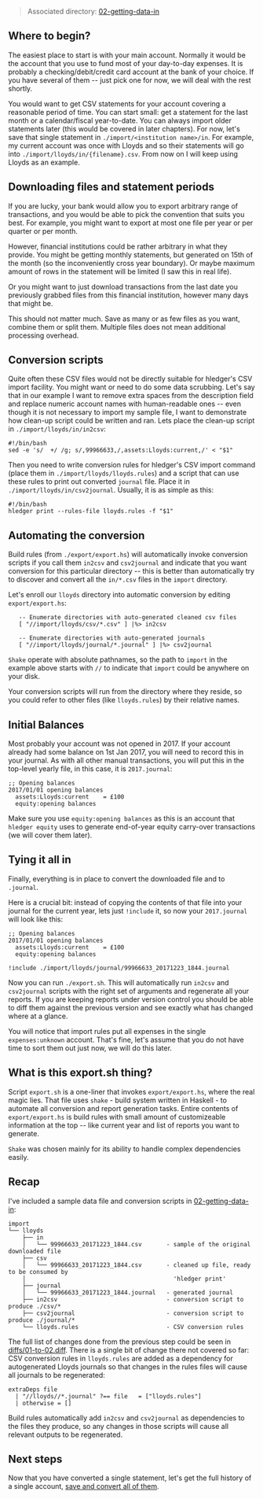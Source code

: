 > Associated directory: [02-getting-data-in](../tree/master/02-getting-data-in)

## Where to begin?

The easiest place to start is with your main account. Normally it would be the account that you use to fund most of your day-to-day expenses. It is probably a checking/debit/credit card account at the bank of your choice. If you have several of them -- just pick one for now, we will deal with the rest shortly.

You would want to get CSV statements for your account covering a
reasonable period of time. You can start small: get a statement for
the last month or a calendar/fiscal year-to-date. You can always
import older statements later (this would be covered in later
chapters). For now, let's save that single statement in
`./import/<institution name>/in`. For example, my current account was
once with Lloyds and so their statements will go into
`./import/lloyds/in/{filename}.csv`. From now on I will keep using Lloyds as an example.

## Downloading files and statement periods

If you are lucky, your bank would allow you to export arbitrary range
of transactions, and you would be able to pick the convention that
suits you best. For example, you might want to export at most one file
per year or per quarter or per month.

However, financial institutions could be rather arbitrary in what they
provide. You might be getting monthly statements, but generated on
15th of the month (so the inconveniently cross year boundary). Or
maybe maximum amount of rows in the statement will be limited (I saw
this in real life).

Or you might want to just download transactions from the last date you
previously grabbed files from this financial institution, however many
days that might be.

This should not matter much. Save as many or as few files as you want,
combine them or split them. Multiple files does not mean additional processing overhead.

## Conversion scripts

Quite often these CSV files would not be directly suitable for
hledger's CSV import facility. You might want or need to do some data
scrubbing. Let's say that in our example I want to remove extra
spaces from the description field and replace numeric account names
with human-readable ones -- even though it is not necessary to import
my sample file, I want to demonstrate how clean-up script could be
written and ran. Lets place the clean-up script in `./import/lloyds/in/in2csv`:
```
#!/bin/bash
sed -e 's/  +/ /g; s/,99966633,/,assets:Lloyds:current,/' < "$1"
```

Then you need to write conversion rules for hledger's CSV import
command (place them in `./import/lloyds/lloyds.rules`) and a script
that can use these rules to print out converted `journal` file. Place
it in `./import/lloyds/in/csv2journal`. Usually, it is as simple as
this:
```
#!/bin/bash
hledger print --rules-file lloyds.rules -f "$1"
```

## Automating the conversion

Build rules (from `./export/export.hs`) will automatically invoke
conversion scripts if you call them `in2csv` and `csv2journal` and
indicate that you want conversion for this particular directory --
this is better than automatically try to discover and convert all the
`in/*.csv` files in the `import` directory.

Let's enroll our `lloyds` directory into automatic conversion by
editing `export/export.hs`:
```
   -- Enumerate directories with auto-generated cleaned csv files
   [ "//import/lloyds/csv/*.csv" ] |%> in2csv
 
   -- Enumerate directories with auto-generated journals
   [ "//import/lloyds/journal/*.journal" ] |%> csv2journal

```

`Shake` operate with absolute pathnames, so the path to `import` in the
example above starts with `//` to indicate that `import` could be anywhere
on your disk.

Your conversion scripts will run from the directory where they
reside, so you could refer to other files (like `lloyds.rules`) by
their relative names.

## Initial Balances

Most probably your account was not opened in 2017. If your account
already had some balance on 1st Jan 2017, you will need to record this
in your journal. As with all other manual transactions, you will put
this in the top-level yearly file, in this case, it is `2017.journal`: 
```
;; Opening balances
2017/01/01 opening balances
  assets:Lloyds:current    = £100
  equity:opening balances
```

Make sure you use `equity:opening balances` as this is an account that
`hledger equity` uses to generate end-of-year equity carry-over
transactions (we will cover them later). 


## Tying it all in

Finally, everything is in place to convert the downloaded file
and to `.journal`.

Here is a crucial bit: instead of copying the contents of that file
into your journal for the current year, lets just `!include` it, so now your
 `2017.journal` will look like this:
```
;; Opening balances
2017/01/01 opening balances
  assets:Lloyds:current    = £100
  equity:opening balances
  
!include ./import/lloyds/journal/99966633_20171223_1844.journal
```

Now you can run `./export.sh`. This will automatically run `in2csv`
and `csv2journal` scripts with the right set of arguments and
regenerate all your reports. If you are keeping reports under version
control you should be able to diff them against the previous version
and see exactly what has changed where at a glance.

You will notice that import rules put all expenses in the single
`expenses:unknown` account. That's fine, let's assume that you do not have
time to sort them out just now, we will do this later.

## What is this export.sh thing?

Script `export.sh` is a one-liner that invokes `export/export.hs`, where the real magic lies. That file
uses `shake` - build system written in Haskell - to automate all conversion and report generation tasks.
Entire contents of `export/export.hs` is build rules with small amount of customizeable information at the top -- like
current year and list of reports you want to generate.

`Shake` was chosen mainly for its ability to handle complex dependencies easily.

## Recap

I've included a sample data file and conversion scripts in
[02-getting-data-in](../tree/master/02-getting-data-in):
```
import
└── lloyds
    ├── in
    │   └── 99966633_20171223_1844.csv       - sample of the original downloaded file
    ├── csv
    │   └── 99966633_20171223_1844.csv       - cleaned up file, ready to be consumed by
    │                                          'hledger print'
    ├── journal
    │   └── 99966633_20171223_1844.journal   - generated journal
    ├── in2csv                               - conversion script to produce ./csv/*
    ├── csv2journal                          - conversion script to produce ./journal/*
    └── lloyds.rules                         - CSV conversion rules
```

The full list of changes done from the previous step could be seen in
[diffs/01-to-02.diff](../tree/master/diffs/01-to-02.diff). There is a
single bit of change there not covered so far: CSV conversion rules in
`lloyds.rules` are added as a dependency for autogenerated Lloyds
journals so that changes in the rules files will cause all journals to
be regenerated:
```
extraDeps file
  | "//lloyds//*.journal" ?== file   = ["lloyds.rules"]
  | otherwise = []

```

Build rules automatically add `in2csv` and `csv2journal` as
dependencies to the files they produce, so any changes in those
scripts will cause all relevant outputs to be regenerated.

## Next steps

Now that you have converted a single statement, let's get the full history
of a single account, [save and convert all of them](Getting-full-history-of-the-account).

